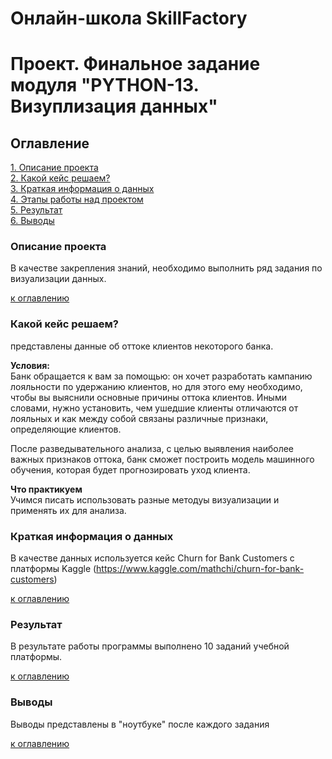 # Онлайн-школа SkillFactory
# Проект.  Финальное задание модуля "PYTHON-13. Визуплизация данных"

## Оглавление  
[1. Описание проекта](README.md#Описание-проекта)  
[2. Какой кейс решаем?](README.md#Какой-кейс-решаем)  
[3. Краткая информация о данных](README.md#Краткая-информация-о-данных)  
[4. Этапы работы над проектом](README.md#Этапы-работы-над-проектом)  
[5. Результат](README.md#Результат)    
[6. Выводы](README.md#Выводы) 

### Описание проекта    
В качестве закрепления знаний, необходимо выполнить ряд задания по визуализации данных.

[к оглавлению](README.md#Оглавление)


### Какой кейс решаем?    
 представлены данные об оттоке клиентов некоторого банка.

**Условия:**  
Банк обращается к вам за помощью: он хочет разработать кампанию лояльности по удержанию клиентов, но для этого ему необходимо, чтобы вы выяснили основные причины оттока клиентов. Иными словами, нужно установить, чем ушедшие клиенты отличаются от лояльных и как между собой связаны различные признаки, определяющие клиентов.

После разведывательного анализа, с целью выявления наиболее важных признаков оттока, банк сможет построить модель машинного обучения, которая будет прогнозировать уход клиента. 

**Что практикуем**     
Учимся писать использовать разные методуы визуализации и применять их для анализа.


### Краткая информация о данных
В качестве данных используется кейс Churn for Bank Customers с платформы Kaggle
(https://www.kaggle.com/mathchi/churn-for-bank-customers)
  
[к оглавлению](README.md#Оглавление)


### Результат
В результате работы программы выполнено 10 заданий учебной платформы.

[к оглавлению](README.md#Оглавление)


### Выводы
Выводы представлены в "ноутбуке" после каждого задания

[к оглавлению](README.md#Оглавление)